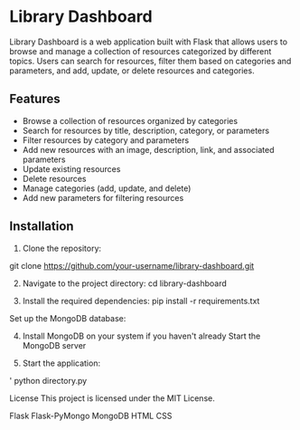 # Library Dashboard

Library Dashboard is a web application built with Flask that allows users to browse and manage a collection of resources categorized by different topics. Users can search for resources, filter them based on categories and parameters, and add, update, or delete resources and categories.

## Features

- Browse a collection of resources organized by categories
- Search for resources by title, description, category, or parameters
- Filter resources by category and parameters
- Add new resources with an image, description, link, and associated parameters
- Update existing resources
- Delete resources
- Manage categories (add, update, and delete)
- Add new parameters for filtering resources

## Installation

1. Clone the repository:

git clone https://github.com/your-username/library-dashboard.git

2. Navigate to the project directory:
cd library-dashboard

3. Install the required dependencies:
pip install -r requirements.txt

Set up the MongoDB database:


4. Install MongoDB on your system if you haven't already
Start the MongoDB server

5. Start the application:

' python directory.py



License
This project is licensed under the MIT License.


Flask
Flask-PyMongo
MongoDB
HTML
CSS

